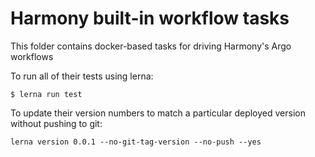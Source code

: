 # Harmony built-in workflow tasks

This folder contains docker-based tasks for driving Harmony's Argo workflows

To run all of their tests using lerna:

```
$ lerna run test
```

To update their version numbers to match a particular deployed version without pushing to git:

```
lerna version 0.0.1 --no-git-tag-version --no-push --yes
```
